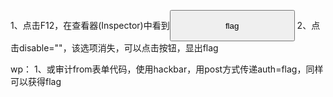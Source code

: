 1、点击F12，在查看器(Inspector)中看到<input class="btn btn-default" disable="" style="height:50px;width:200px;" type="submit" value="flag" name="auth">
2、点击disable=""，该选项消失，可以点击按钮，显出flag




wp：
1、或审计from表单代码，使用hackbar，用post方式传递auth=flag，同样可以获得flag